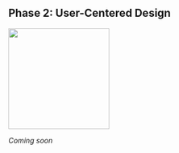 ## Phase 2: User-Centered Design

<img align=top src="https://i.imgur.com/a84lJD9.png" width="200">


*Coming soon*
